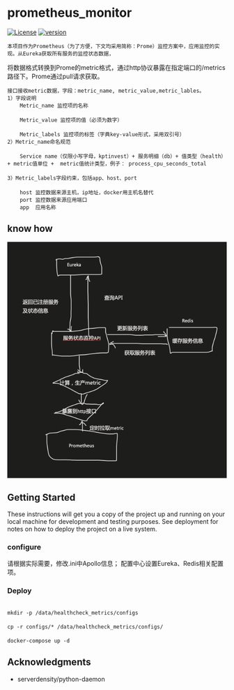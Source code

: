 # prometheus_monitor

[![License](https://img.shields.io/badge/License-Apache%202.0-blue.svg)](http://github.com/hhyo/archery/blob/master/LICENSE)
[![version](https://img.shields.io/badge/python-3.7.5-blue.svg)](https://www.python.org/downloads/release/python-375/)

    本项目作为Prometheus（为了方便，下文均采用简称：Prome）监控方案中，应用监控的实现。从Eureka获取所有服务的监控状态数据，

将数据格式转换到Prome的metric格式，通过http协议暴露在指定端口的/metrics路径下。Prome通过pull请求获取。

    接口接收metric数据，字段：metric_name, metric_value,metric_lables。
	1）字段说明
		Metric_name 监控项的名称

		Metric_value 监控项的值（必须为数字）

		Metric_labels 监控项的标签（字典key-value形式，采用双引号）
	2）Metric_name命名规范
		
		Service name（仅限小写字母，kptinvest）+ 服务明细（db）+ 值类型（health） + metric值单位 +  metric值统计类型，例子： process_cpu_seconds_total

	3）Metric_labels字段约束，包括app、host、port

		host 监控数据来源主机，ip地址，docker用主机名替代
		port 监控数据来源应用端口
		app  应用名称

## know how

![Image text](./images/service_status_monitor.png)

## Getting Started

These instructions will get you a copy of the project up and running on your local machine for development and testing purposes. See deployment for notes on how to deploy the project on a live system.


### configure

请根据实际需要，修改.ini中Apollo信息；
配置中心设置Eureka、Redis相关配置项。



### Deploy

```shell script

mkdir -p /data/healthcheck_metrics/configs

cp -r configs/* /data/healthcheck_metrics/configs/

docker-compose up -d

```



## Acknowledgments

* serverdensity/python-daemon

